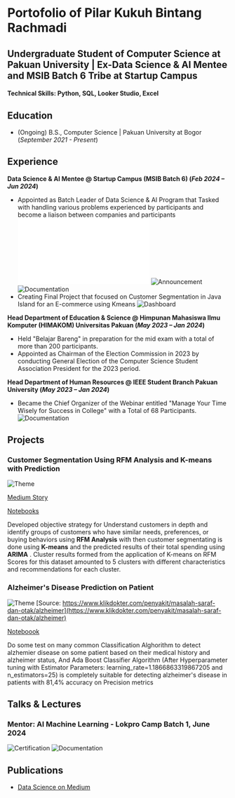 # Portofolio of Pilar Kukuh Bintang Rachmadi

## Undergraduate Student of Computer Science at Pakuan University | Ex-Data Science & AI Mentee and MSIB Batch 6 Tribe at Startup Campus

#### Technical Skills: Python, SQL, Looker Studio, Excel

## Education		        		
- (Ongoing) B.S., Computer Science | Pakuan University at Bogor (_September 2021 - Present_)

## Experience
**Data Science & AI Mentee @ Startup Campus (MSIB Batch 6)  (_Feb 2024 – Jun 2024_)**
- Appointed as Batch Leader of Data Science & AI Program that Tasked with handling various problems experienced by participants and become a liaison between companies and participants
  ![Certification](/assets/KML6-DSAI365B_Pilar%20Kukuh%20Bintang%20Rachmadi.pdf)
  ![Announcement](/assets/Snapinsta.app_431756970_393657546781205_7114381293216292376_n_1080.jpg)
  ![Documentation](/assets/Screenshot%202024-06-19%20191119.jpg)
- Creating Final Project that focused on Customer Segmentation in Java Island for an E-commerce using Kmeans
  ![Dashboard](/assets/Tim%2010D%20-%20Dashboard%20HD.jpg)

**Head Department of Education & Science @ Himpunan Mahasiswa Ilmu Komputer (HIMAKOM) Universitas Pakuan (_May 2023 – Jan 2024_)**
- Held "Belajar Bareng" in preparation for the mid exam with a total of more than 200 participants.
- Appointed as Chairman of the Election Commission in 2023 by conducting General Election of the Computer Science Student Association President for the 2023 period.

**Head Department of Human Resources @ IEEE Student Branch Pakuan University (_May 2023 – Jan 2024_)**
- Became the Chief Organizer of the Webinar entitled "Manage Your Time Wisely for Success in College" with a Total of 68 Participants.
  ![Documentation](/assets/Screenshot%20(1014).png)

## Projects
### Customer Segmentation Using RFM Analysis and K-means with Prediction

![Theme](/assets/customer-segmentation-social.png)

[Medium Story](https://medium.com/@pilarkbr/segmentasi-pelanggan-menggunakan-rfm-dan-k-means-978f2cfa5ca4)

[Notebooks](https://colab.research.google.com/drive/1kC1dS0MDsBoOxX-HXtIWr1e7uJVTd_HS?usp=sharing)

Developed objective strategy for Understand customers in depth and identify groups of customers who have similar needs, preferences, or buying behaviors using **RFM Analysis** with then customer segmentating is done using **K-means** and the predicted results of their total spending using **ARIMA** . Cluster results formed from the application of K-means on RFM Scores for this dataset amounted to 5 clusters with different characteristics and recommendations for each cluster.

### Alzheimer's Disease Prediction on Patient

![Theme](/assets/049818600_1605522157-Ilustrasi-Alzheimer-Sama-dengan-Demensia-shutterstock_754295458.jpg)
[Source: https://www.klikdokter.com/penyakit/masalah-saraf-dan-otak/alzheimer](https://www.klikdokter.com/penyakit/masalah-saraf-dan-otak/alzheimer)

[Noteboook](https://github.com/PilarKBR/Projects/blob/Data-Science-Projects/Alzheimer%20Classification.ipynb)

Do some test on many common Classification Alghorithm to detect alzhemier disease on some patient based on their medical history and alzheimer status, And Ada Boost Classifier Algorithm (After Hyperparameter tuning with Estimator Parameters: learning_rate=1.1866863319867205 and n_estimators=25) is completely suitable for detecting alzheimer's disease in patients with 81,4% accuracy on Precision metrics 

## Talks & Lectures
### Mentor: AI Machine Learning - Lokpro Camp Batch 1, June 2024
![Certification](/assets/Pilar%20Kukuh%20Bintang%20Rachmadi%20Lokpro%20Camp%20Batch%201%20Certificate.png)
![Documentation](/assets/Dokumentasi%201.png)

## Publications
- [Data Science on Medium](https://medium.com/@pilarkbr)
